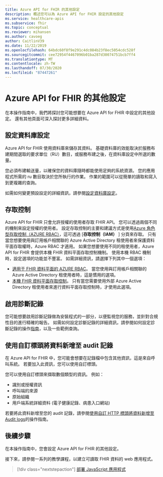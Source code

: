 ```yaml
---
title: Azure API for FHIR 的其他設定
description: 概述您可以為 Azure API for FHIR 設定的其他設定
ms.service: healthcare-apis
ms.subservice: fhir
ms.topic: conceptual
ms.reviewer: mihansen
ms.author: cavoeg
author: CaitlinV39
ms.date: 11/22/2019
ms.openlocfilehash: 64bdc60f8f9e291c4dc084b23f8ec5054cdc528f
ms.sourcegitcommit: cee72954f4467096b01ba287d30074751bcb7ff4
ms.translationtype: MT
ms.contentlocale: zh-TW
ms.lasthandoff: 07/30/2020
ms.locfileid: "87447261"
---
```

# <a name="additional-settings-for-azure-api-for-fhir"></a>Azure API for FHIR 的其他設定

在本操作指南中，我們將探討您可能想要在 Azure API for FHIR 中設定的其他設定。 還有其他頁面可深入探討更多詳細資料。

## <a name="configure-database-settings"></a>設定資料庫設定

Azure API for FHIR 使用資料庫來儲存其資料。 基礎資料庫的效能取決於服務布建期間選取的要求單位（RU）數目，或服務布建之後，在資料庫設定中所選的數量。

您必須布建輸送量，以確保您的資料庫隨時都能使用足夠的系統資源。 您的應用程式所需的 ru 數目取決於您所執行的作業。 作業的範圍可以從簡單的讀取和寫入到更複雜的查詢。

如需如何變更預設設定的詳細資訊，請參閱[設定資料庫設定](configure-database.md)。

## <a name="access-control"></a>存取控制

Azure API for FHIR 只會允許授權的使用者存取 FHIR API。 您可以透過兩個不同的機制來設定授權的使用者。 設定存取控制的主要和建議方式是使用[Azure 角色型存取控制（AZURE RBAC）](https://docs.microsoft.com/azure/role-based-access-control/)，這可透過 [**存取控制（IAM）** ] 分頁來存取。 只有當您想要使用與訂用帳戶相關聯的 Azure Active Directory 租使用者來保護資料平面存取權時，Azure RBAC 才適用。 如果您想要使用不同的租使用者，Azure API for FHIR 會提供本機 FHIR 資料平面存取控制機制。 使用本機 RBAC 機制時，設定選項的功能並不豐富。 如需詳細資訊，請選擇下列其中一個選項：

* [適用于 FHIR 資料平面的 AZURE RBAC](configure-azure-rbac.md)。 當您使用與訂用帳戶相關聯的 Azure Active Directory 租使用者時，這是慣用的選項。
* [本機 FHIR 資料平面存取控制](configure-local-rbac.md)。 只有當您需要使用外部 Azure Active Directory 租使用者來進行資料平面存取控制時，才使用此選項。 

## <a name="enable-diagnostic-logging"></a>啟用診斷記錄
您可能想要啟用診斷記錄做為安裝程式的一部分，以便監視您的服務，並針對合規性目的進行精確的報告。 如需如何設定診斷記錄的詳細資訊，請參閱如何設定診斷記錄的操作[指南](enable-diagnostic-logging.md)，以及一些範例查詢。 

## <a name="use-custom-headers-to-add-data-to-audit-logs"></a>使用自訂標頭將資料新增至 audit 記錄
在 Azure API for FHIR 中，您可能會想要在記錄檔中包含其他資訊，這是來自呼叫系統。 若要加入此資訊，您可以使用自訂標頭。

您可以使用自訂標頭來擷取數個類型的資訊。 例如：

* 識別或授權資訊
* 呼叫端的來源
* 原始組織
* 用戶端系統詳細資料 (電子健康記錄、病患入口網站)

若要將此資料新增至您的 audit 記錄，請參閱[使用自訂 HTTP 標頭將資料新增至 Audit logs](use-custom-headers.md)的操作指南。

## <a name="next-steps"></a>後續步驟

在本操作指南中，您會設定 Azure API for FHIR 的其他設定。

接下來，請參閱一系列的教學課程，以建立可讀取 FHIR 資料的 web 應用程式。

>[!div class="nextstepaction"]
>[部署 JavaScript 應用程式](tutorial-web-app-fhir-server.md)